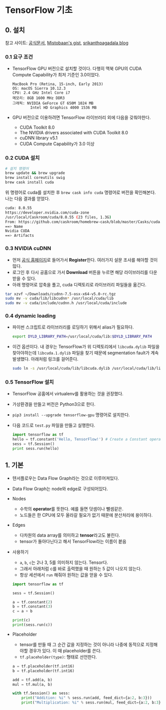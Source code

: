 # TensorFlow 기초

## 0. 설치

참고 사이트: [공식문서](https://www.tensorflow.org/install/install_mac), [Mistobaan's gist](https://gist.github.com/Mistobaan/dd32287eeb6859c6668d), [srikanthpagadala blog](https://srikanthpagadala.github.io/notes/2016/11/07/enable-gpu-support-for-tensorflow-on-macos)

### 0.1 요구 조건

- TensorFlow GPU 버전으로 설치할 것이다. 다행히 맥북 GPU의 CUDA Compute Capability가 최저 기준인 3.0이었다.

    ```
    MacBook Pro (Retina, 15-inch, Early 2013)
    OS: macOS Sierra 10.12.3
    CPU: 2.4 GHz Intel Core i7
    메모리: 8GB 1600 MHz DDR3
    그래픽: NVIDIA GeForce GT 650M 1024 MB
            Intel HD Graphics 4000 1536 MB
    ```

- GPU 버전으로 이용하려면 TensorFlow 라이브러리 외에 다음을 갖춰야한다.
    + CUDA Toolkit 8.0
    + The NVIDIA drivers associated with CUDA Toolkit 8.0
    + cuDNN library v5.1
    + CUDA Compute Capability가 3.0 이상

### 0.2 CUDA 설치

```sh
# 설치 명령어
brew update && brew upgrade
brew install coreutils swig
brew cask install cuda
```

위 명령어로 cuda를 설치한 후 `brew cask info cuda` 명령어로 버전을 확인해본다. 나는 다음 결과를 얻었다.

```sh
cuda: 8.0.55
https://developer.nvidia.com/cuda-zone
/usr/local/Caskroom/cuda/8.0.55 (23 files, 1.3G)
From: https://github.com/caskroom/homebrew-cask/blob/master/Casks/cuda.rb
==> Name
Nvidia CUDA
==> Artifacts
```

### 0.3 NVIDIA cuDNN

- 먼저 [공식 홈페이지](https://developer.nvidia.com/cudnn)로 들어가서 **Register**한다. 여러가지 설문 조사를 해야할 것이 많다.
- 로그인 후 다시 공홈으로 가서 **Download** 버튼을 누르면 해당 라이브러리를 다운받을 수 있다.
- 아래 명령어로 압축을 풀고, cuda 디렉토리로 라이브러리 파일들을 옮긴다.

```sh
tar xzvf ~/Downloads/cudnn-7.5-osx-x64-v5.0-rc.tgz
sudo mv -v cuda/lib/libcudnn* /usr/local/cuda/lib
sudo mv -v cuda/include/cudnn.h /usr/local/cuda/include
```

### 0.4 dynamic loading

- 파이썬 스크립트로 라이브러리를 로딩하기 위해서 alias가 필요하다.

    ```sh
    export DYLD_LIBRARY_PATH=/usr/local/cuda/lib:$DYLD_LIBRARY_PATH
    ```

- 이건 옵션이다. 내 경우는 TensorFlow가 위 디렉토리에서 `libcuda.dylib` 파일을 찾아야하는데 `libcuda.1.dylib` 파일을 찾기 때문에 segmentation fault가 계속 발생했다. 아래처럼 링크를 걸어준다.

    ```sh
    sudo ln -s /usr/local/cuda/lib/libcuda.dylib /usr/local/cuda/lib/libcuda.1.dylib
    ```

### 0.5 TensorFlow 설치

- TensorFlow 공홈에서 virtualenv를 활용하는 것을 권장했다.
- 가상환경을 만들고 버전은 Python3으로 한다.
- `pip3 install --upgrade tensorflow-gpu` 명령어로 설치한다.
- 다음 코드로 `test.py` 파일을 만들고 실행한다.

    ```py
    import tensorflow as tf
    hello = tf.constant('Hello, TensorFlow!') # Create a Constant operator
    sess = tf.Session()
    print sess.run(hello)
    ```

## 1. 기본

- 텐서플로우는 Data Flow Graph라는 것으로 이루어져있다.
- Data Flow Graph는 node와 edge로 구성되어있다.
- Nodes
    + 수학의 **operator**를 뜻한다. 예를 들면 덧셈이나 뺄셈같은.
    + 노드들은 한 CPU에 모두 올라갈 필요가 없기 때문에 분산처리에 용이하다.
- Edges
    + 다차원의 data array를 의미하고 **tensor**라고도 불린다.
    + tensor가 돌아다닌다고 해서 TensorFlow라는 이름이 븥음
- 사용하기
    + `a`, `b`, `c`는 2나 3, 5를 의미하지 않는다. Tensor다.
    + 그래서 아래처럼 c를 바로 출력했을 때 원하는 5 값이 나오지 않는다.
    + 항상 세션에서 `run` 해줘야 원하는 값을 얻을 수 있다.

    ```py
    import tensorflow as tf

    sess = tf.Session()

    a = tf.constant(2)
    b = tf.constant(3)
    c = a + b

    print(c)
    print(sess.run(c))
    ```

- Placeholder
    + tensor를 만들 때 그 순간 값을 지정하는 것이 아니라 나중에 동적으로 지정해야할 경우가 있다. 이 때 placeholder를 쓴다.
    + `tf.placeholder(type)`: 형태로 선언한다.

    ```py
    a = tf.placeholder(tf.int16)
    b = tf.placeholder(tf.int16)

    add = tf.add(a, b)
    mul = tf.mul(a, b)

    with tf.Session() as sess:
        print("Addition: %i" % sess.run(add, feed_dict={a:2, b:3}))
        print("Multiplication: %i" % sess.run(mul, feed_dict={a:2, b:3}))
    ```
